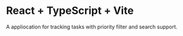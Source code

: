 # React + TypeScript + Vite

A appliocation for tracking tasks with priority filter and search support.
```